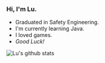 ### Hi, I'm Lu.

- Graduated in Safety Engineering.
- I'm currently learning Java.
- I loved games.
- *Good Luck!*


![Lu's github stats](http://github-readme-stats.vercel.app/api?username=gtb-2023-lu-bingying&hide=[%22issuse%22]&show_icons=true)

